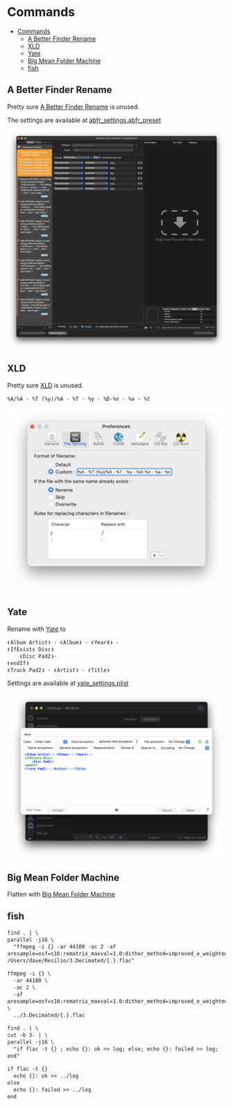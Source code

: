 # Commands

<!-- @import "[TOC]" {cmd="toc" depthFrom=1 depthTo=6 orderedList=false} -->

<!-- code_chunk_output -->

- [Commands](#commands)
  - [A Better Finder Rename](#a-better-finder-rename)
  - [XLD](#xld)
  - [Yate](#yate)
  - [Big Mean Folder Machine](#big-mean-folder-machine)
  - [fish](#fish)

<!-- /code_chunk_output -->

## A Better Finder Rename

Pretty sure [A Better Finder Rename][link-abfr] is unused.

The settings are available at [abfr_settings.abfr_preset][link-abfr-settings]

![ABFR rename settings](abfr.png)

## XLD

Pretty sure [XLD][link-xld] is unused.

```text
%A/%A - %T (%y)/%A - %T - %y - %D-%n - %a - %t
```

![XLD rename settings](xld.png)

## Yate

Rename with [Yate][link-yate] to

```text
❨Album Artist❩ - ❨Album❩ - ❨Year4❩ -
❨IfExists Disc❩
    ❨Disc Pad2❩-
❨endIf❩
❨Track Pad2❩ - ❨Artist❩ - ❨Title❩
```

Settings are available at [yate_settings.plist][link-yate-settings]

![Yate rename settings](yate.png)

## Big Mean Folder Machine

Flatten with [Big Mean Folder Machine][link-bmfm]

## fish

```fish
find . | \
parallel -j16 \
  "ffmpeg -i {} -ar 44100 -ac 2 -af aresample=osf=s16:rematrix_maxval=1.0:dither_method=improved_e_weighted /Users/dave/Resilio/3.Decimated/{.}.flac"
```

```fish
ffmpeg -i {} \
  -ar 44100 \
  -ac 2 \
  -af aresample=osf=s16:rematrix_maxval=1.0:dither_method=improved_e_weighted \
  ../3.Decimated/{.}.flac
```

```fish
find . | \
cut -b 3- | \
parallel -j16 \
  "if flac -t {} ; echo {}: ok >> log; else; echo {}: failed >> log; end"
```

```fish
if flac -t {}
  echo {}: ok >> ../log
else
  echo {}: failed >> ../log
end
```

[link-bmfm]: https://www.publicspace.net/BigMeanFolderMachine
[link-abfr]: https://www.publicspace.net/ABetterFinderRename
[link-xld]: https://tmkk.undo.jp/xld/index_e.html
[link-yate]: https://2manyrobots.com/yate/
[link-yate-settings]: yate_settings.plist
[link-abfr-settings]: abfr_settings.abfr_preset
